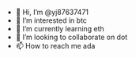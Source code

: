 - 👋 Hi, I’m @yj87637471
- 👀 I’m interested in btc
- 🌱 I’m currently learning eth
- 💞️ I’m looking to collaborate on dot
- 📫 How to reach me ada

<!---
yj87637471/yj87637471 is a ✨ special ✨ repository because its `README.md` (this file) appears on your GitHub profile.
You can click the Preview link to take a look at your changes.
--->
